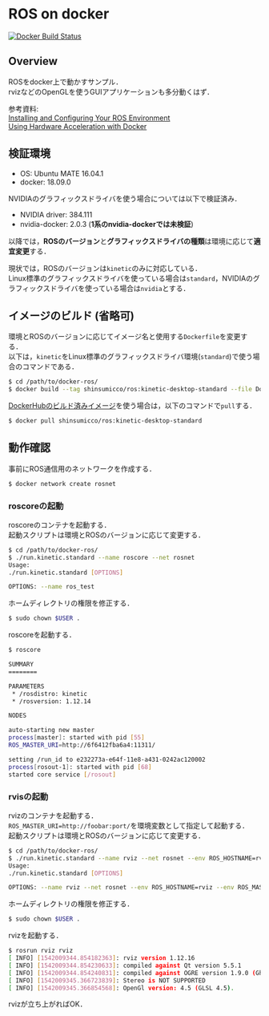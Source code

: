 # ROS on docker

[![Docker Build Status](https://img.shields.io/docker/cloud/build/shinsumicco/ros.svg)](https://hub.docker.com/r/shinsumicco/ros)

## Overview

ROSをdocker上で動かすサンプル．  
rvizなどのOpenGLを使うGUIアプリケーションも多分動くはず．

参考資料:  
[Installing and Configuring Your ROS Environment](http://wiki.ros.org/ROS/Tutorials/InstallingandConfiguringROSEnvironment)  
[Using Hardware Acceleration with Docker](http://wiki.ros.org/docker/Tutorials/Hardware%20Acceleration)

## 検証環境

- OS: Ubuntu MATE 16.04.1
- docker: 18.09.0

NVIDIAのグラフィックスドライバを使う場合については以下で検証済み．

- NVIDIA driver: 384.111
- nvidia-docker: 2.0.3 (**1系のnvidia-dockerでは未検証**)

以降では，**ROSのバージョン**と**グラフィックスドライバの種類**は環境に応じて**適宜変更**する．

現状では，ROSのバージョンは`kinetic`のみに対応している．  
Linux標準のグラフィックスドライバを使っている場合は`standard`，NVIDIAのグラフィックスドライバを使っている場合は`nvidia`とする．

## イメージのビルド (省略可)

環境とROSのバージョンに応じてイメージ名と使用する`Dockerfile`を変更する．  
以下は，`kinetic`をLinux標準のグラフィックスドライバ環境(`standard`)で使う場合のコマンドである．

```bash
$ cd /path/to/docker-ros/
$ docker build --tag shinsumicco/ros:kinetic-desktop-standard --file Dockerfile.kinetic.standard .
```

[DockerHubのビルド済みイメージ](https://hub.docker.com/r/shinsumicco/ros)を使う場合は，以下のコマンドで`pull`する．

```bash
$ docker pull shinsumicco/ros:kinetic-desktop-standard
```

## 動作確認

事前にROS通信用のネットワークを作成する．

```bash
$ docker network create rosnet
```

### roscoreの起動

roscoreのコンテナを起動する．  
起動スクリプトは環境とROSのバージョンに応じて変更する．

```bash
$ cd /path/to/docker-ros/
$ ./run.kinetic.standard --name roscore --net rosnet
Usage:
./run.kinetic.standard [OPTIONS]

OPTIONS: --name ros_test
```

ホームディレクトリの権限を修正する．
```bash
$ sudo chown $USER .
```

roscoreを起動する．

```bash
$ roscore

SUMMARY
========

PARAMETERS
 * /rosdistro: kinetic
 * /rosversion: 1.12.14

NODES

auto-starting new master
process[master]: started with pid [55]
ROS_MASTER_URI=http://6f6412fba6a4:11311/

setting /run_id to e232273a-e64f-11e8-a431-0242ac120002
process[rosout-1]: started with pid [68]
started core service [/rosout]
```

### rvisの起動

rvizのコンテナを起動する．  
`ROS_MASTER_URI=http://foobar:port/`を環境変数として指定して起動する．  
起動スクリプトは環境とROSのバージョンに応じて変更する．

```bash
$ cd /path/to/docker-ros/
$ ./run.kinetic.standard --name rviz --net rosnet --env ROS_HOSTNAME=rviz --env ROS_MASTER_URI=http://6f6412fba6a4:11311/
Usage:
./run.kinetic.standard [OPTIONS]

OPTIONS: --name rviz --net rosnet --env ROS_HOSTNAME=rviz --env ROS_MASTER_URI=http://6f6412fba6a4:11311/
```

ホームディレクトリの権限を修正する．
```bash
$ sudo chown $USER .
```

rvizを起動する．

```bash
$ rosrun rviz rviz
[ INFO] [1542009344.854182363]: rviz version 1.12.16
[ INFO] [1542009344.854230633]: compiled against Qt version 5.5.1
[ INFO] [1542009344.854240831]: compiled against OGRE version 1.9.0 (Ghadamon)
[ INFO] [1542009345.366723839]: Stereo is NOT SUPPORTED
[ INFO] [1542009345.366854568]: OpenGl version: 4.5 (GLSL 4.5).
```

rvizが立ち上がればOK．
